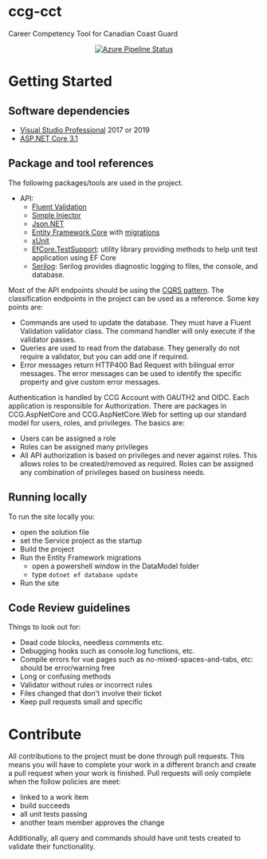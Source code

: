 # ccg-cct
Career Competency Tool for Canadian Coast Guard

<p align="center">
  <a href="https://dev.azure.com/foc-poc/CCG-CCT/_build?definitionId=645">
    <img src="https://dev.azure.com/foc-poc/CCG-CCT/_apis/build/status/dfo-mpo.ccg-cct?branchName=master" alt="Azure Pipeline Status">
  </a>
</p>

# Getting Started
## Software dependencies
- [Visual Studio Professional](https://visualstudio.microsoft.com/vs/professional/) 2017 or 2019
- [ASP.NET Core 3.1](https://dotnet.microsoft.com/download/dotnet-core/3.1)

## Package and tool references
The following packages/tools are used in the project.

- API:
  - [Fluent Validation](https://fluentvalidation.net/)
  - [Simple Injector](https://simpleinjector.readthedocs.io/en/latest/quickstart.html)
  - [Json.NET](https://www.newtonsoft.com/json)
  - [Entity Framework Core](https://docs.microsoft.com/en-us/ef/core/) with [migrations](https://docs.microsoft.com/en-us/ef/core/managing-schemas/migrations/)
  - [xUnit](https://github.com/xunit/xunit)
  - [EfCore.TestSupport](https://github.com/JonPSmith/EfCore.TestSupport): utility library providing methods to help unit test application using EF Core
  - [Serilog](https://serilog.net/): Serilog provides diagnostic logging to files, the console, and database.

Most of the API endpoints should be using the [CQRS pattern](https://martinfowler.com/bliki/CQRS.html). The classification endpoints in the project can be used as a reference. Some key points are:
  - Commands are used to update the database. They must have a Fluent Validation validator class. The command handler will only execute if the validator passes.
  - Queries are used to read from the database. They generally do not require a validator, but you can add one if required. 
  - Error messages return HTTP400 Bad Request with bilingual error messages. The error messages can be used to identify the specific property and give custom error messages.

Authentication is handled by CCG Account with OAUTH2 and OIDC. Each application is responsible for Authorization. There are packages in CCG.AspNetCore and CCG.AspNetCore.Web for setting up our standard model for users, roles, and privileges. The basics are:
 - Users can be assigned a role
 - Roles can be assigned many privileges
 - All API authorization is based on privileges and never against roles. This allows roles to be created/removed as required. Roles can be assigned any combination of privileges based on business needs.

## Running locally
To run the site locally you:
  - open the solution file
  - set the Service project as the startup
  - Build the project
  - Run the Entity Framework migrations
    - open a powershell window in the DataModel folder
    - type `dotnet ef database update`
  - Run the site 

## Code Review guidelines
Things to look out for:
- Dead code blocks, needless comments etc.
- Debugging hooks such as console.log functions, etc.
- Compile errors for vue pages such as no-mixed-spaces-and-tabs, etc: should be error/warning free
- Long or confusing methods
- Validator without rules or incorrect rules
- Files changed that don't involve their ticket
- Keep pull requests small and specific

# Contribute
All contributions to the project must be done through pull requests. This means you will have to complete your work in a different branch and create a pull request when your work is finished. Pull requests will only complete when the follow policies are meet:
- linked to a work item
- build succeeds
- all unit tests passing
- another team member approves the change

Additionally, all query and commands should have unit tests created to validate their functionality. 
